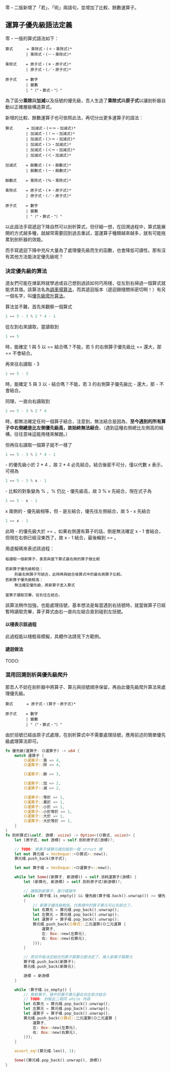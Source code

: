 零・二版新增了「若」、「術」兩語句，並增加了比較、餘數運算子。

## 運算子優先級語法定義

零・一版的算式語法如下：

```語法
算式      = 乘除式・(＋・乘除式)*
         | 乘除式・(－・乘除式)*

乘除式    = 原子式・(＊・原子式)*
         | 原子式・(／・原子式)*

原子式    = 數字
         | 變數
         | "（"・算式・"）"
```

為了區分**乘除**與**加減**以及括號的優先級，吾人生造了**乘除式**與**原子式**以讓剖析器自動以正確層級構造算式。

新增的比較、餘數運算子也可依照此法，再切分出更多運算子的語法：

```語法
算式      = 加減式・(＝＝・加減式)*
         | 加減式・(！＝・加減式)*
         | 加減式・(＞＝・加減式)*
         | 加減式・(＞・加減式)*
         | 加減式・(＜＝・加減式)*
         | 加減式・(＜・加減式)*

加減式    = 餘數式・(＋・餘數式)*
         | 餘數式・(－・餘數式)*

餘數式    = 乘除式・(％・乘除式)*

乘除式    = 原子式・(＊・原子式)*
         | 原子式・(／・原子式)*

原子式    = 數字
         | 變數
         | "（"・算式・"）"
```

以此語法手寫遞迴下降自然可以剖析算式，但仔細一想，在回溯過程中，算式能展開的方式越多種，就越常需要回到過去重試，當運算子種類越來越多，就有可能拖累到剖析器的效能。

而手寫遞迴下降中充斥大量為了處理優先級而生的函數，也會降低可讀性。那有沒有其他方法能決定優先級呢？

### 決定優先級的算法

道友們可能在煉氣時就學過或自己想到過該如何巧用棧，從左到右掃過一個算式就能求其值。該算法名為[調車場算法](https://en.wikipedia.org/wiki/Shunting_yard_algorithm)，而其遞迴版本（遞迴跟棧關係密切啊！）有另一個名字，叫[優先級爬升算法](https://en.wikipedia.org/wiki/Operator-precedence_parser)。

算法並不難，首先來觀察一個算式
```c
1 == 5 - 3 % 2 * 4 - 1
```
從左到右來讀取，當讀取到
```c
1 == 5
```
時，能確定 1 與 5 以 == 結合嗎？不能，若 5 的右側算子優先級比 == 還大，那 == 不會結合。

再來往右讀取 - 3
```c
1 == 5 - 3
```
時，能確定 5 與 3 以 - 結合嗎？不能，若 3 的右側算子優先級比 - 還大，那 - 不會結合。

同理，一直向右讀取到
```c
1 == 5 - 3 % 2 * 4
```
時，都無法確定任何一個算子結合，注意到，無法結合是因為，**至今遇到的所有算子中右側總是比左側優先級高，故始終無法結合**。（遇到這種右側總比左側高的結構，往往意味這能用棧來解題。）

但再往右讀取一個算子就不一樣了
```c
1 == 5 - 3 % 2 * 4 - 1
```
\- 的優先級小於 2 * 4 ，故 2 * 4 必先結合。結合後密不可分，僅以代數 x 表示，可視為
```c
1 == 5 - 3 % x - 1
```
\- 比較的對象變為 % ，% 仍比 - 優先級高，故 3 % x 先結合，現在式子為
```c
1 == 5 - x - 1
```
x 兩側的 - 優先級相等，但 - 是左結合，優先往左側結合，故 5 - x 先結合
```c
1 == x - 1
```
此時 - 的優先級大於 == ，如果右側還有算子的話，倒是無法確定 x - 1 會結合，但現在右側已經沒東西了，故 x - 1 結合，最後輪到 == 。

用虛擬碼來表述該過程：
```
每讀取一個新算子，拿其與當下算式最右側的算子做比較

若新算子優先級較低：
    則最右側算子可結合，此時再與結合後算式中的最右側算子比較。
若新算子優先級較高：
    無法確定優先級，將新算子丟入算式

當算子讀取完畢，從右往左結合。
```
該算法稍作加強，也能處理括號，基本想法是每當遇到右括號時，就當做算子已經暫時讀取完畢，算子算式由右一直向左結合直到碰到左括號。

#### 以棧表示該過程
此過程能以棧輕易模擬，具體作法請見下方範例。

#### 遞迴做法
TODO:


### 混用回溯剖析與優先級爬升

那吾人不妨在剖析器中將算子、算元與括號順序保留，再由此優先級爬升算法來處理優先級。

```語法
算式      = 原子式・(算子・原子式)*

原子式    = 數字
         | 變數
         | "（"・算式・"）"
```

由於括號已經由原子式處理，在剖析算式中不需要處理括號，應用前述的簡單優先級處理算法即可。

```rust
fn 優先級(運算子: Ｏ運算子) -> u64 {
    match 運算子 {
        Ｏ運算子::乘 => 4,
        Ｏ運算子::除 => 4,

        Ｏ運算子::餘 => 3,

        Ｏ運算子::加 => 2,
        Ｏ運算子::減 => 2,

        Ｏ運算子::等於 => 1,
        Ｏ運算子::異於 => 1,
        Ｏ運算子::小於 => 1,
        Ｏ運算子::小於等於 => 1,
        Ｏ運算子::大於 => 1,
        Ｏ運算子::大於等於 => 1,
    }
}
fn 剖析算式(&self, 游標: usize) -> Option<(Ｏ算式, usize)> {
    let (原子式, mut 游標) = self.剖析原子式(游標)?;

    // TODO: 將算子棧算元棧包裝到一個 struct 裡
    let mut 算元棧 = VecDeque::<Ｏ算式>::new();
    算元棧.push_back(原子式);

    let mut 算子棧 = VecDeque::<Ｏ運算子>::new();

    while let Some((新算子, 新游標)) = self.消耗運算子(游標) {
        let (新算元, 新游標) = self.剖析原子式(新游標)?;

        // 讀取到新算子，進行棧操作
        while !算子棧.is_empty() && 優先級(算子棧.back().unwrap()) >= 優先級(&新算子)
        {
            // 新算子優先級較低，代表棧中的算子算元可以先結合了。
            let 右算元 = 算元棧.pop_back().unwrap();
            let 左算元 = 算元棧.pop_back().unwrap();
            let 運算子 = 算子棧.pop_back().unwrap();
            算元棧.push_back(Ｏ算式::二元運算(Ｏ二元運算 {
                運算子,
                左: Box::new(左算元),
                右: Box::new(右算元),
            }));
        }

        // 原式中能決定結合的算子跟算元都決定了，推入新算子跟算元
        算子棧.push_back(新算子);
        算元棧.push_back(新算元);

        游標 = 新游標
    }

    while !算子棧.is_empty() {
        // 無新算子，棧中的算子算元最右向左依次結合
        // TODO: 封裝此二相同 while 內容
        let 右算元 = 算元棧.pop_back().unwrap();
        let 左算元 = 算元棧.pop_back().unwrap();
        let 運算子 = 算子棧.pop_back().unwrap();
        算元棧.push_back(Ｏ算式::二元運算(Ｏ二元運算 {
            運算子,
            左: Box::new(左算元),
            右: Box::new(右算元),
        }));
    }

    assert_eq!(算元棧.len(), 1);

    Some((算元棧.pop_back().unwrap(), 游標))
}
```